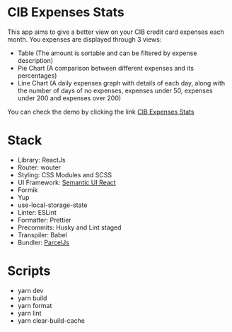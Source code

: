 # CIB Expenses Stats

This app aims to give a better view on your CIB credit card expenses each month.
You expenses are displayed through 3 views:

- Table (The amount is sortable and can be filtered by expense description)
- Pie Chart (A comparison between different expenses and its percentages)
- Line Chart (A daily expenses graph with details of each day, along with the number of days of no expenses, expenses under 50, expenses under 200 and expenses over 200)

You can check the demo by clicking the link [CIB Expenses Stats](https://cib-credit-card-stats.netlify.app/)

# Stack

- Library: ReactJs
- Router: wouter
- Styling: CSS Modules and SCSS
- UI Framework: [Semantic UI React](https://react.semantic-ui.com/)
- Formik
- Yup
- use-local-storage-state
- Linter: ESLint
- Formatter: Prettier
- Precommits: Husky and Lint staged
- Transpiler: Babel
- Bundler: [ParcelJs](https://parceljs.org/)

# Scripts

- yarn dev
- yarn build
- yarn format
- yarn lint
- yarn clear-build-cache
